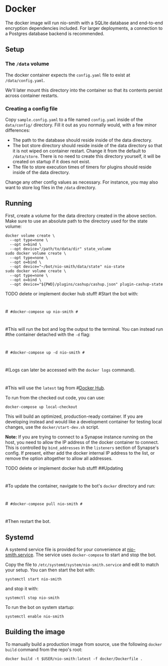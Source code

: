 # Docker

The docker image will run nio-smith with a SQLite database and
end-to-end encryption dependencies included. For larger deployments, a
connection to a Postgres database backend is recommended.

## Setup

### The `/data` volume

The docker container expects the `config.yaml` file to exist at
`/data/config.yaml`. 

We'll later mount this directory into the container so that its contents
persist across container restarts.

### Creating a config file

Copy `sample.config.yaml` to a file named `config.yaml` inside of the `data/config/` directory. Fill it out as you normally would, with a few minor
differences:

* The path to the database should reside inside of the data directory.
* The bot store directory should reside inside of the data directory so that it
  is not wiped on container restart. Change it from the default to
  `/data/store`. There is no need to create this directory yourself, it will be
  created on startup if it does not exist.
* The file to store execution times of timers for plugins should reside inside of the data directory.

Change any other config values as necessary. For instance, you may also want to
store log files in the `/data` directory.

## Running

First, create a volume for the data directory created in the above section. Make sure to use an absolute path to the directory used for the state volume:

```
docker volume create \
  --opt type=none \
  --opt o=bind \
  --opt device="/path/to/data/dir" state_volume
sudo docker volume create \
  --opt type=none \
  --opt o=bind \
  --opt device="~/bot/nio-smith/data/state" nio-state
sudo docker volume create \
  --opt type=none \
  --opt o=bind \
  --opt device="${PWD}/plugins/cashup/cashup.json" plugin-cashup-state
```

TODO delete or implement docker hub stuff!
#Start the bot with:
#
#```
#docker-compose up nio-smith
#```
#
#This will run the bot and log the output to the terminal. You can instead run
#the container detached with the `-d` flag:
#
#```
#docker-compose up -d nio-smith
#```
#
#(Logs can later be accessed with the `docker logs` command).
#
#This will use the `latest` tag from
#[Docker Hub](https://hub.docker.com/somebody/nio-smith).

To run from the checked out code, you can use:

```
docker-compose up local-checkout
```

This will build an optimized, production-ready container. If you are developing
instead and would like a development container for testing local changes, use
the `docker/start-dev.sh` script.

**Note:** If you are trying to connect to a Synapse instance running on the
host, you need to allow the IP address of the docker container to connect. This
is controlled by `bind_addresses` in the `listeners` section of Synapse's
config. If present, either add the docker internal IP address to the list, or
remove the option altogether to allow all addresses.

TODO delete or implement docker hub stuff!
##Updating
#
#To update the container, navigate to the bot's `docker` directory and run:
#
#```
#docker-compose pull nio-smith
#```
#
#Then restart the bot.

## Systemd

A systemd service file is provided for your convenience at
[nio-smith.service](nio-smith.service). The service uses
`docker-compose` to start and stop the bot.

Copy the file to `/etc/systemd/system/nio-smith.service` and edit to
match your setup. You can then start the bot with:

```
systemctl start nio-smith
```

and stop it with:

```
systemctl stop nio-smith
```

To run the bot on system startup:

```
systemctl enable nio-smith
```

## Building the image

To manually build a production image from source, use the following `docker build` command
from the repo's root:

```
docker build -t $USER/nio-smith:latest -f docker/Dockerfile .
```
